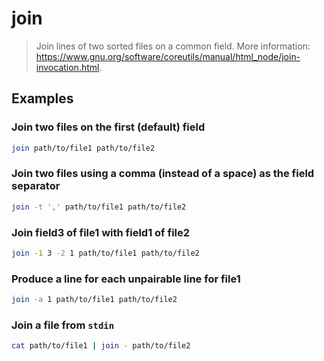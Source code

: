 # join

> Join lines of two sorted files on a common field. More information: <https://www.gnu.org/software/coreutils/manual/html_node/join-invocation.html>.

## Examples

### Join two files on the first (default) field

```bash
join path/to/file1 path/to/file2
```

### Join two files using a comma (instead of a space) as the field separator

```bash
join -t ',' path/to/file1 path/to/file2
```

### Join field3 of file1 with field1 of file2

```bash
join -1 3 -2 1 path/to/file1 path/to/file2
```

### Produce a line for each unpairable line for file1

```bash
join -a 1 path/to/file1 path/to/file2
```

### Join a file from `stdin`

```bash
cat path/to/file1 | join - path/to/file2
```
